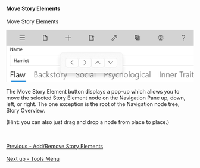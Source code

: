 #### Move Story Elements ####
Move Story Elements <br/>

![](Move-Story-Elements.png)

The Move Story Element button displays a pop-up which allows you to move the selected Story Element node on the Navigation Pane up, down, left, or right. The one exception is the root of the Navigation node tree, Story Overview.  <br/>

(Hint: you can also just drag and drop a node from place to place.) <br/>








 <br/><br/>
[Previous - Add/Remove Story Elements](Add_Remove_Story_Elements.md) <br/><br/>
[Next up - Tools Menu](Tools_Menu.md)

